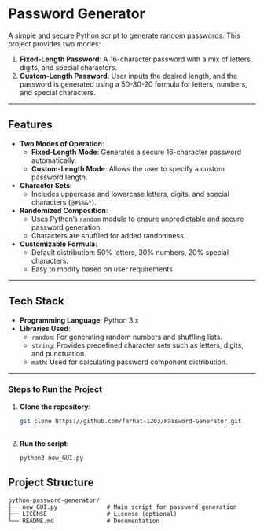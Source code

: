 # Password Generator

A simple and secure Python script to generate random passwords. This project provides two modes:

1. **Fixed-Length Password**: A 16-character password with a mix of letters, digits, and special characters.
2. **Custom-Length Password**: User inputs the desired length, and the password is generated using a 50-30-20 formula for letters, numbers, and special characters.

---

## Features

- **Two Modes of Operation**:
  - **Fixed-Length Mode**: Generates a secure 16-character password automatically.
  - **Custom-Length Mode**: Allows the user to specify a custom password length.
- **Character Sets**:
  - Includes uppercase and lowercase letters, digits, and special characters (`@#$%&*`).
- **Randomized Composition**:
  - Uses Python’s `random` module to ensure unpredictable and secure password generation.
  - Characters are shuffled for added randomness.
- **Customizable Formula**:
  - Default distribution: 50% letters, 30% numbers, 20% special characters.
  - Easy to modify based on user requirements.

---

## Tech Stack

- **Programming Language**: Python 3.x
- **Libraries Used**:
  - `random`: For generating random numbers and shuffling lists.
  - `string`: Provides predefined character sets such as letters, digits, and punctuation.
  - `math`: Used for calculating password component distribution.

---

### Steps to Run the Project

1. **Clone the repository**:
    ```bash
    git clone https://github.com/farhat-1203/Password-Generator.git
        ```
2. **Run the script**:
    ```bash
    python3 new_GUI.py
    ```

## Project Structure

```plaintext
python-password-generator/
├── new_GUI.py              # Main script for password generation
├── LICENSE                 # License (optional)
└── README.md               # Documentation
